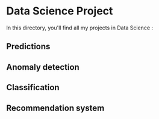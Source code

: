 # Data Science Project

In this directory, you'll find all my projects in Data Science : 

## Predictions

## Anomaly detection

## Classification

## Recommendation system
